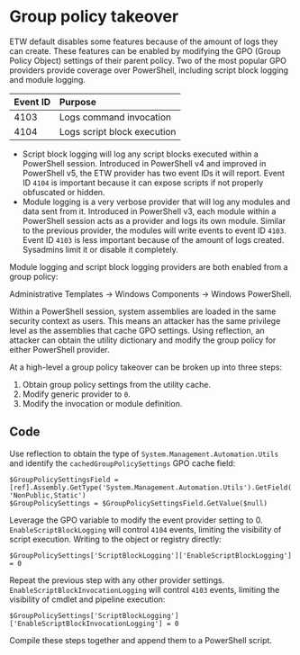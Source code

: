# Group policy takeover

ETW default disables some features because of the amount of logs they can create. These features can be enabled by 
modifying the GPO (Group Policy Object) settings of their parent policy. Two of the most popular GPO providers 
provide coverage over PowerShell, including script block logging and module logging.

| Event ID | Purpose                     |
|:---------|:----------------------------|
| 4103     | Logs command invocation     |
| 4104     | Logs script block execution |

* Script block logging will log any script blocks executed within a PowerShell session. Introduced in PowerShell v4 and 
improved in PowerShell v5, the ETW provider has two event IDs it will report. Event ID `4104` is important because 
it can expose scripts if not properly obfuscated or hidden. 
* Module logging is a very verbose provider that will log any modules and data sent from it. Introduced in PowerShell v3, 
each module within a PowerShell session acts as a provider and logs its own module. Similar to the previous provider, 
the modules will write events to event ID `4103`. Event ID `4103` is less important because of the amount of logs 
created. Sysadmins limit it or disable it completely.

Module logging and script block logging providers are both enabled from a group policy: 

Administrative Templates -> Windows Components -> Windows PowerShell. 

Within a PowerShell session, system assemblies are loaded in the same security context as users. This means an 
attacker has the same privilege level as the assemblies that cache GPO settings. Using reflection, an attacker can 
obtain the utility dictionary and modify the group policy for either PowerShell provider.

At a high-level a group policy takeover can be broken up into three steps:

1. Obtain group policy settings from the utility cache.
2. Modify generic provider to `0`.
3. Modify the invocation or module definition.

## Code

Use reflection to obtain the type of `System.Management.Automation.Utils` and identify the `cachedGroupPolicySettings` 
GPO cache field:

```text
$GroupPolicySettingsField = [ref].Assembly.GetType('System.Management.Automation.Utils').GetField('cachedGroupPolicySettings', 'NonPublic,Static')
$GroupPolicySettings = $GroupPolicySettingsField.GetValue($null)
```

Leverage the GPO variable to modify the event provider setting to 0. `EnableScriptBlockLogging` will control `4104` 
events, limiting the visibility of script execution. Writing to the object or registry directly:

```text
$GroupPolicySettings['ScriptBlockLogging']['EnableScriptBlockLogging'] = 0
```

Repeat the previous step with any other provider settings. `EnableScriptBlockInvocationLogging` will control 
`4103` events, limiting the visibility of cmdlet and pipeline execution:

```text
$GroupPolicySettings['ScriptBlockLogging']['EnableScriptBlockInvocationLogging'] = 0
```

Compile these steps together and append them to a PowerShell script.
